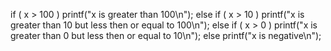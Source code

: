 if ( x > 100 ) 
    printf("x is greater than 100\n");
  else if ( x > 10 )
    printf("x is greater than 10 but less then or equal to 100\n");
  else if ( x > 0 )
    printf("x is greater than 0 but less then or equal to 10\n");
  else 
    printf("x is negative\n");
